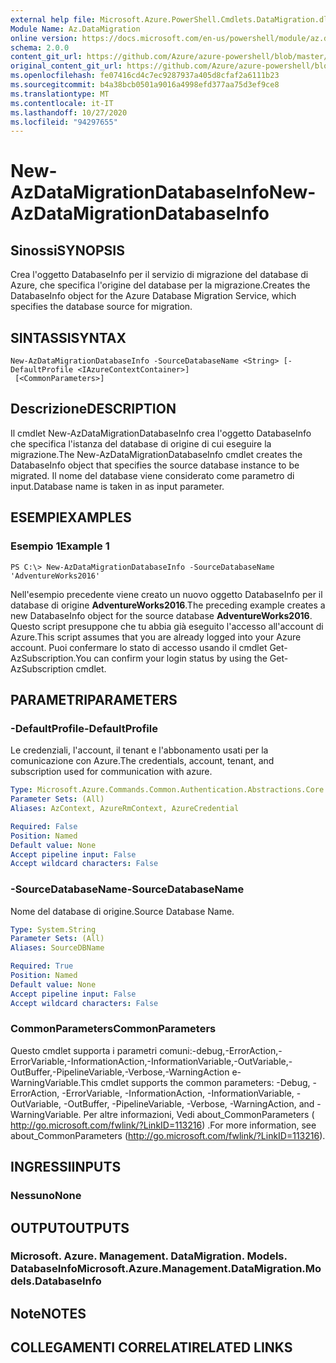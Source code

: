 ```yaml
---
external help file: Microsoft.Azure.PowerShell.Cmdlets.DataMigration.dll-Help.xml
Module Name: Az.DataMigration
online version: https://docs.microsoft.com/en-us/powershell/module/az.datamigration/New-AzDataMigrationDatabaseInfo
schema: 2.0.0
content_git_url: https://github.com/Azure/azure-powershell/blob/master/src/DataMigration/DataMigration/help/New-AzDataMigrationDatabaseInfo.md
original_content_git_url: https://github.com/Azure/azure-powershell/blob/master/src/DataMigration/DataMigration/help/New-AzDataMigrationDatabaseInfo.md
ms.openlocfilehash: fe07416cd4c7ec9287937a405d8cfaf2a6111b23
ms.sourcegitcommit: b4a38bcb0501a9016a4998efd377aa75d3ef9ce8
ms.translationtype: MT
ms.contentlocale: it-IT
ms.lasthandoff: 10/27/2020
ms.locfileid: "94297655"
---
```

# <span data-ttu-id="8631c-101">New-AzDataMigrationDatabaseInfo</span><span class="sxs-lookup"><span data-stu-id="8631c-101">New-AzDataMigrationDatabaseInfo</span></span>

## <span data-ttu-id="8631c-102">Sinossi</span><span class="sxs-lookup"><span data-stu-id="8631c-102">SYNOPSIS</span></span>
<span data-ttu-id="8631c-103">Crea l'oggetto DatabaseInfo per il servizio di migrazione del database di Azure, che specifica l'origine del database per la migrazione.</span><span class="sxs-lookup"><span data-stu-id="8631c-103">Creates the DatabaseInfo object for the Azure Database Migration Service, which specifies the database source for migration.</span></span>

## <span data-ttu-id="8631c-104">SINTASSI</span><span class="sxs-lookup"><span data-stu-id="8631c-104">SYNTAX</span></span>

```
New-AzDataMigrationDatabaseInfo -SourceDatabaseName <String> [-DefaultProfile <IAzureContextContainer>]
 [<CommonParameters>]
```

## <span data-ttu-id="8631c-105">Descrizione</span><span class="sxs-lookup"><span data-stu-id="8631c-105">DESCRIPTION</span></span>
<span data-ttu-id="8631c-106">Il cmdlet New-AzDataMigrationDatabaseInfo crea l'oggetto DatabaseInfo che specifica l'istanza del database di origine di cui eseguire la migrazione.</span><span class="sxs-lookup"><span data-stu-id="8631c-106">The New-AzDataMigrationDatabaseInfo cmdlet creates the DatabaseInfo object that specifies the source database instance to be migrated.</span></span> <span data-ttu-id="8631c-107">Il nome del database viene considerato come parametro di input.</span><span class="sxs-lookup"><span data-stu-id="8631c-107">Database name is taken in as input parameter.</span></span>

## <span data-ttu-id="8631c-108">ESEMPI</span><span class="sxs-lookup"><span data-stu-id="8631c-108">EXAMPLES</span></span>

### <span data-ttu-id="8631c-109">Esempio 1</span><span class="sxs-lookup"><span data-stu-id="8631c-109">Example 1</span></span>
```
PS C:\> New-AzDataMigrationDatabaseInfo -SourceDatabaseName 'AdventureWorks2016'
```

<span data-ttu-id="8631c-110">Nell'esempio precedente viene creato un nuovo oggetto DatabaseInfo per il database di origine **AdventureWorks2016**.</span><span class="sxs-lookup"><span data-stu-id="8631c-110">The preceding example creates a new DatabaseInfo object for the source database **AdventureWorks2016**.</span></span>
<span data-ttu-id="8631c-111">Questo script presuppone che tu abbia già eseguito l'accesso all'account di Azure.</span><span class="sxs-lookup"><span data-stu-id="8631c-111">This script assumes that you are already logged into your Azure account.</span></span> <span data-ttu-id="8631c-112">Puoi confermare lo stato di accesso usando il cmdlet Get-AzSubscription.</span><span class="sxs-lookup"><span data-stu-id="8631c-112">You can confirm your login status by using the Get-AzSubscription cmdlet.</span></span>

## <span data-ttu-id="8631c-113">PARAMETRI</span><span class="sxs-lookup"><span data-stu-id="8631c-113">PARAMETERS</span></span>

### <span data-ttu-id="8631c-114">-DefaultProfile</span><span class="sxs-lookup"><span data-stu-id="8631c-114">-DefaultProfile</span></span>
<span data-ttu-id="8631c-115">Le credenziali, l'account, il tenant e l'abbonamento usati per la comunicazione con Azure.</span><span class="sxs-lookup"><span data-stu-id="8631c-115">The credentials, account, tenant, and subscription used for communication with azure.</span></span>

```yaml
Type: Microsoft.Azure.Commands.Common.Authentication.Abstractions.Core.IAzureContextContainer
Parameter Sets: (All)
Aliases: AzContext, AzureRmContext, AzureCredential

Required: False
Position: Named
Default value: None
Accept pipeline input: False
Accept wildcard characters: False
```

### <span data-ttu-id="8631c-116">-SourceDatabaseName</span><span class="sxs-lookup"><span data-stu-id="8631c-116">-SourceDatabaseName</span></span>
<span data-ttu-id="8631c-117">Nome del database di origine.</span><span class="sxs-lookup"><span data-stu-id="8631c-117">Source Database Name.</span></span>

```yaml
Type: System.String
Parameter Sets: (All)
Aliases: SourceDBName

Required: True
Position: Named
Default value: None
Accept pipeline input: False
Accept wildcard characters: False
```

### <span data-ttu-id="8631c-118">CommonParameters</span><span class="sxs-lookup"><span data-stu-id="8631c-118">CommonParameters</span></span>
<span data-ttu-id="8631c-119">Questo cmdlet supporta i parametri comuni:-debug,-ErrorAction,-ErrorVariable,-InformationAction,-InformationVariable,-OutVariable,-OutBuffer,-PipelineVariable,-Verbose,-WarningAction e-WarningVariable.</span><span class="sxs-lookup"><span data-stu-id="8631c-119">This cmdlet supports the common parameters: -Debug, -ErrorAction, -ErrorVariable, -InformationAction, -InformationVariable, -OutVariable, -OutBuffer, -PipelineVariable, -Verbose, -WarningAction, and -WarningVariable.</span></span> <span data-ttu-id="8631c-120">Per altre informazioni, Vedi about_CommonParameters ( http://go.microsoft.com/fwlink/?LinkID=113216) .</span><span class="sxs-lookup"><span data-stu-id="8631c-120">For more information, see about_CommonParameters (http://go.microsoft.com/fwlink/?LinkID=113216).</span></span>

## <span data-ttu-id="8631c-121">INGRESSI</span><span class="sxs-lookup"><span data-stu-id="8631c-121">INPUTS</span></span>

### <span data-ttu-id="8631c-122">Nessuno</span><span class="sxs-lookup"><span data-stu-id="8631c-122">None</span></span>

## <span data-ttu-id="8631c-123">OUTPUT</span><span class="sxs-lookup"><span data-stu-id="8631c-123">OUTPUTS</span></span>

### <span data-ttu-id="8631c-124">Microsoft. Azure. Management. DataMigration. Models. DatabaseInfo</span><span class="sxs-lookup"><span data-stu-id="8631c-124">Microsoft.Azure.Management.DataMigration.Models.DatabaseInfo</span></span>

## <span data-ttu-id="8631c-125">Note</span><span class="sxs-lookup"><span data-stu-id="8631c-125">NOTES</span></span>

## <span data-ttu-id="8631c-126">COLLEGAMENTI CORRELATI</span><span class="sxs-lookup"><span data-stu-id="8631c-126">RELATED LINKS</span></span>
